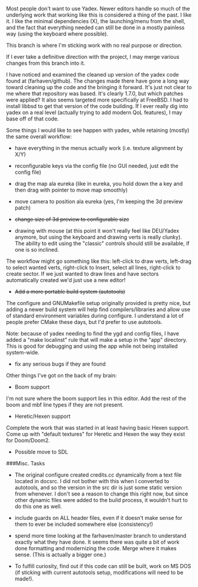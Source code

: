 Most people don't want to use Yadex. Newer editors handle so much of the
underlying work that working like this is considered a thing of the past. I like
it. I like the minimal dependencies (X), the launching/menu from the shell, and
the fact that everything needed can still be done in a mostly painless way
(using the keyboard where possible).

This branch is where I'm sticking work with no real purpose or direction.

If I ever take a definitive direction with the project, I may merge various
changes from this branch into it.

I have noticed and examined the cleaned up version of the yadex code found at
(farhaven/github). The changes made there have gone a long way toward cleaning
up the code and the bringing it forward. It's just not clear to me where that
repository was based. It's clearly 1.7.0, but which patches were applied? It
also seems targeted more specifically at FreeBSD. I had to install libbsd to get
that version of the code building. If I ever really dig into yadex on a real
level (actually trying to add modern QoL features), I may base off of that code.

Some things I would like to see happen with yadex, while retaining (mostly) the
same overall workflow:

- have everything in the menus actually work (i.e. texture alignment by X/Y)

- reconfigurable keys via the config file (no GUI needed, just edit the config
  file)

- drag the map ala eureka (like in eureka, you hold down the a key and then drag
  with pointer to move map smoothly)

- move camera to position ala eureka (yes, I'm keeping the 3d preview patch)

- ~~change size of 3d preview to configurable size~~

- drawing with mouse (at this point it won't really feel like DEU/Yadex anymore,
  but using the keyboard and drawing verts is really clunky). The ability to
  edit using the "classic" controls should still be available, if one is so
  inclined.

The workflow might go something like this: left-click to draw verts, left-drag
to select wanted verts, right-click to Insert, select all lines, right-click to
create sector. If we just wanted to draw lines and have sectors automatically
created we'd just use a new editor!

- ~~Add a more portable build system (autotools)~~

The configure and GNUMakefile setup originally provided is pretty nice, but
adding a newer build system will help find compilers/libraries and allow use of
standard environment variables during configure. I understand a lot of people
prefer CMake these days, but I'd prefer to use autotools.

Note: because of yadex needing to find the ygd and config files, I have added a
"make localinst" rule that will make a setup in the "app" directory. This is
good for debugging and using the app while not being installed system-wide.
- fix any serious bugs if they are found

Other things I've got on the back of my brain:

- Boom support

I'm not sure where the boom support lies in this editor. Add the rest of the
boom and mbf line types if they are not present.

- Heretic/Hexen support

Complete the work that was started in at least having basic Hexen support. Come
up with "default textures" for Heretic and Hexen the way they exist for
Doom/Doom2.

- Possible move to SDL

###Misc. Tasks

- The original configure created credits.cc dynamically from a text file located
  in docsrc. I did not bother with this when I converted to autotools, and so
  the version in the src dir is just some static version from whenever. I don't
  see a reason to change this right now, but since other dynamic files were
  added to the build process, it wouldn't hurt to do this one as well.

- include guards on ALL header files, even if it doesn't make sense for them to
  ever be included somewhere else (consistency!)

- spend more time looking at the farhaven/master branch to understand exactly
  what they have done. It seems there was quite a bit of work done formatting
  and modernizing the code. Merge where it makes sense. (This is actually a
  bigger one.)

- To fulfill curiosity, find out if this code can still be built, work on MS DOS
  (if sticking with current autotools setup, modifications will need to be
  made!).
